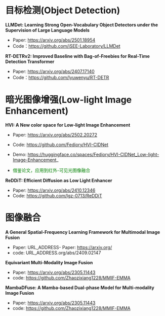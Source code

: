 
# 目标检测(Object Detection)

**LLMDet: Learning Strong Open-Vocabulary Object Detectors under the Supervision of Large Language Models**

- Paper: https://arxiv.org/abs/2501.18954
- Code：https://github.com/iSEE-Laboratory/LLMDet

**RT-DETRv2: Improved Baseline with Bag-of-Freebies for Real-Time Detection Transformer**

- Paper: https://arxiv.org/abs/2407.17140
- Code：https://github.com/lyuwenyu/RT-DETR


# 暗光图像增强(Low-light Image Enhancement)


**HVI: A New color space for Low-light Image Enhancement**

- Paper: https://arxiv.org/abs/2502.20272
- Code: https://github.com/Fediory/HVI-CIDNet
- Demo: https://huggingface.co/spaces/Fediory/HVI-CIDNet_Low-light-Image-Enhancement_

- <font color="green">借鉴论文，应用到红外-可见光图像融合</font>

**ReDDiT: Efficient Diffusion as Low Light Enhancer**

- Paper: https://arxiv.org/abs/2410.12346
- Code: https://github.com/lgz-0713/ReDDiT

# 图像融合

**A General Spatial-Frequency Learning Framework for Multimodal Image Fusion**

- Paper: URL_ADDRESS- Paper: https://arxiv.org/
- code: URL_ADDRESS.org/abs/2409.02147

**Equivariant Multi-Modality Image Fusion**

- Paper: https://arxiv.org/abs/2305.11443
- code: https://github.com/Zhaozixiang1228/MMIF-EMMA

**MambaDFuse: A Mamba-based Dual-phase Model for Multi-modality Image Fusion**

- Paper: https://arxiv.org/abs/2305.11443
- code: https://github.com/Zhaozixiang1228/MMIF-EMMA